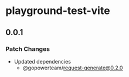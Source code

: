 # playground-test-vite

## 0.0.1

### Patch Changes

- Updated dependencies
  - @gopowerteam/request-generate@0.2.0
